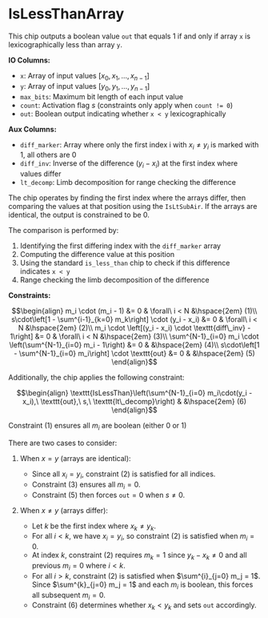 # IsLessThanArray

This chip outputs a boolean value `out` that equals 1 if and only if array `x` is lexicographically less than array `y`.

**IO Columns:**
- `x`: Array of input values $`[x_0, x_1, \ldots, x_{n-1}]`$
- `y`: Array of input values $`[y_0, y_1, \ldots, y_{n-1}]`$
- `max_bits`: Maximum bit length of each input value
- `count`: Activation flag $`s`$ (constraints only apply when `count != 0`)
- `out`: Boolean output indicating whether `x < y` lexicographically

**Aux Columns:**
- `diff_marker`: Array where only the first index i with $`x_i \neq y_i`$ is marked with 1, all others are 0
- `diff_inv`: Inverse of the difference $`(y_i - x_i)`$ at the first index where values differ
- `lt_decomp`: Limb decomposition for range checking the difference

The chip operates by finding the first index where the arrays differ, then comparing the values at that position using the `IsLtSubAir`. If the arrays are identical, the output is constrained to be 0.

The comparison is performed by:
1. Identifying the first differing index with the `diff_marker` array
2. Computing the difference value at this position
3. Using the standard `is_less_than` chip to check if this difference indicates `x < y`
4. Range checking the limb decomposition of the difference

**Constraints:**

```math
\begin{align}
m_i \cdot (m_i - 1) &= 0 & \forall\ i < N &\hspace{2em} (1)\\
s\cdot\left[1 - \sum^{i-1}_{k=0} m_k\right] \cdot (y_i - x_i) &= 0 & \forall\ i < N &\hspace{2em} (2)\\
m_i \cdot \left[(y_i - x_i) \cdot \texttt{diff\_inv} - 1\right] &= 0 & \forall\ i < N &\hspace{2em} (3)\\
\sum^{N-1}_{i=0} m_i \cdot \left(\sum^{N-1}_{i=0} m_i - 1\right) &= 0 & &\hspace{2em} (4)\\
s\cdot\left[1 - \sum^{N-1}_{i=0} m_i\right] \cdot \texttt{out} &= 0 & &\hspace{2em} (5)
\end{align}
```

Additionally, the chip applies the following constraint:

```math
\begin{align}
\texttt{IsLessThan}\left(\sum^{N-1}_{i=0} m_i\cdot(y_i - x_i),\ \texttt{out},\ s,\ \texttt{lt\_decomp}\right) & &\hspace{2em} (6)
\end{align}
```

Constraint (1) ensures all $`m_i`$ are boolean (either 0 or 1)

There are two cases to consider:

1. When $`x = y`$ (arrays are identical):
   - Since all $`x_i = y_i`$, constraint (2) is satisfied for all indices.
   - Constraint (3) ensures all $`m_i = 0`$.
   - Constraint (5) then forces $`\texttt{out} = 0`$ when $`s \neq 0`$.

2. When $`x \neq y`$ (arrays differ):
   - Let $`k`$ be the first index where $`x_k \neq y_k`$.
   - For all $`i < k`$, we have $`x_i = y_i`$, so constraint (2) is satisfied when $`m_i = 0`$.
   - At index $`k`$, constraint (2) requires $`m_k = 1`$ since $`y_k - x_k \neq 0`$ and all previous $`m_i = 0`$ where $`i < k`$.
   - For all $`i > k`$, constraint (2) is satisfied when $`\sum^{i}_{j=0} m_j = 1`$. Since $`\sum^{k}_{j=0} m_j = 1`$ and each $`m_i`$ is boolean, this forces all subsequent $`m_i = 0`$.
   - Constraint (6) determines whether $`x_k < y_k`$ and sets $`\texttt{out}`$ accordingly.
